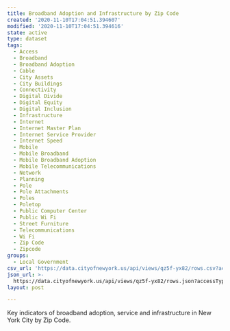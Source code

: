 ```yaml
---
title: Broadband Adoption and Infrastructure by Zip Code
created: '2020-11-10T17:04:51.394607'
modified: '2020-11-10T17:04:51.394616'
state: active
type: dataset
tags:
  - Access
  - Broadband
  - Broadband Adoption
  - Cable
  - City Assets
  - City Buildings
  - Connectivity
  - Digital Divide
  - Digital Equity
  - Digital Inclusion
  - Infrastructure
  - Internet
  - Internet Master Plan
  - Internet Service Provider
  - Internet Speed
  - Mobile
  - Mobile Broadband
  - Mobile Broadband Adoption
  - Mobile Telecommunications
  - Network
  - Planning
  - Pole
  - Pole Attachments
  - Poles
  - Poletop
  - Public Computer Center
  - Public Wi Fi
  - Street Furniture
  - Telecommunications
  - Wi Fi
  - Zip Code
  - Zipcode
groups:
  - Local Government
csv_url: 'https://data.cityofnewyork.us/api/views/qz5f-yx82/rows.csv?accessType=DOWNLOAD'
json_url: >-
  https://data.cityofnewyork.us/api/views/qz5f-yx82/rows.json?accessType=DOWNLOAD
layout: post

---
```

Key indicators of broadband adoption, service and infrastructure in New York City by Zip Code.
